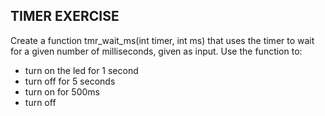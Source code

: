 TIMER EXERCISE
-------------

Create a function tmr_wait_ms(int timer, int ms) that uses the timer to wait for a given number of milliseconds, given as input. Use the function to: 

* turn on the led for 1 second 
* turn off for 5 seconds
* turn on for 500ms
* turn off

